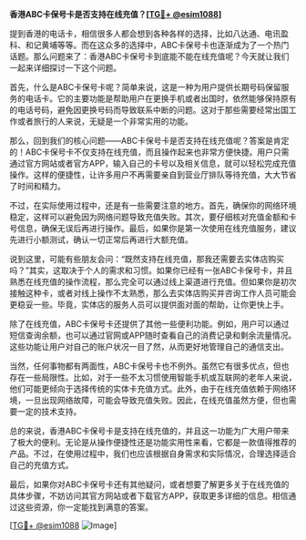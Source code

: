 **香港ABC卡保号卡是否支持在线充值？[[TG💪+ @esim1088](https://t.me/s/esim1088)]**

提到香港的电话卡，相信很多人都会想到各种各样的选择，比如八达通、电讯盈科、和记黄埔等等。而在这众多的选择中，ABC卡保号卡也逐渐成为了一个热门话题。那么问题来了：香港ABC卡保号卡到底能不能在线充值呢？今天就让我们一起来详细探讨一下这个问题。

首先，什么是ABC卡保号卡呢？简单来说，这是一种为用户提供长期号码保留服务的电话卡。它的主要功能是帮助用户在更换手机或者出国时，依然能够保持原有的电话号码，避免因更换号码而导致联系中断的问题。这对于那些需要经常出国工作或者旅行的人来说，无疑是一个非常实用的功能。

那么，回到我们的核心问题——ABC卡保号卡是否支持在线充值呢？答案是肯定的！ABC卡保号卡不仅支持在线充值，而且操作起来也非常方便快捷。用户只需通过官方网站或者官方APP，输入自己的卡号以及相关信息，就可以轻松完成充值操作。这样的便捷性，让许多用户不再需要亲自到营业厅排队等待充值，大大节省了时间和精力。

不过，在实际使用过程中，还是有一些需要注意的地方。首先，确保你的网络环境稳定，这样可以避免因为网络问题导致充值失败。其次，要仔细核对充值金额和卡号信息，确保无误后再进行操作。最后，如果你是第一次使用在线充值服务，建议先进行小额测试，确认一切正常后再进行大额充值。

说到这里，可能有些朋友会问：“既然支持在线充值，那我还需要去实体店购买吗？”其实，这取决于个人的需求和习惯。如果你已经有一张ABC卡保号卡，并且熟悉在线充值的操作流程，那么完全可以通过线上渠道进行充值。但如果你是初次接触这种卡，或者对线上操作不太熟悉，那么去实体店购买并咨询工作人员可能会更稳妥一些。毕竟，实体店的服务人员可以提供面对面的帮助，让你更快上手。

除了在线充值，ABC卡保号卡还提供了其他一些便利功能。例如，用户可以通过短信查询余额，也可以通过官网或APP随时查看自己的消费记录和剩余流量情况。这些功能让用户对自己的账户状况一目了然，从而更好地管理自己的通信支出。

当然，任何事物都有两面性，ABC卡保号卡也不例外。虽然它有很多优点，但也存在一些局限性。比如，对于一些不太习惯使用智能手机或互联网的老年人来说，他们可能更倾向于选择传统的实体卡充值方式。此外，由于在线充值依赖于网络环境，一旦出现网络故障，可能会导致充值失败。因此，在线充值虽然方便，但也需要一定的技术支持。

总的来说，香港ABC卡保号卡是支持在线充值的，并且这一功能为广大用户带来了极大的便利。无论是从操作便捷性还是功能实用性来看，它都是一款值得推荐的产品。不过，在使用过程中，我们也应该根据自身需求和实际情况，合理选择适合自己的充值方式。

最后，如果你对ABC卡保号卡还有其他疑问，或者想要了解更多关于在线充值的具体步骤，不妨访问其官方网站或者下载官方APP，获取更多详细的信息。相信通过这些资源，你一定能找到满意的答案。

[[TG💪+ @esim1088](https://t.me/s/esim1088) ![Image](https://i.postimg.cc/4NQfJmqS/Snipaste-2025-05-13-00-14-12.png)]